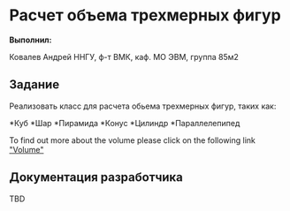 # Расчет объема трехмерных фигур


**Выполнил:**

Ковалев Андрей
ННГУ, ф-т ВМК, каф. МО ЭВМ, группа 85м2

## Задание 

Реализовать класс для расчета обьема трехмерных фигур, таких как:

*Куб
*Шар
*Пирамида
*Конус
*Цилиндр
*Параллелепипед

To find out more about the volume please click on the following link ["Volume"](http://en.wikipedia.org/wiki/Volume) 

## Документация разработчика

TBD
